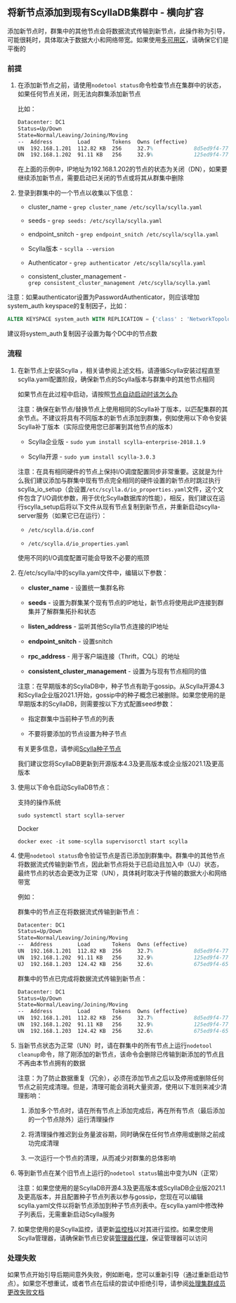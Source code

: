 ## 将新节点添加到现有ScyllaDB集群中 - 横向扩容

添加新节点时，群集中的其他节点会将数据流式传输到新节点，此操作称为引导，可能很耗时，具体取决于数据大小和网络带宽。如果使用[多可用区](https://opensource.docs.scylladb.com/stable/faq.html#faq-best-scenario-node-multi-availability-zone)，请确保它们是平衡的

### 前提

1. 在添加新节点之前，请使用`nodetool status`命令检查节点在集群中的状态，如果任何节点关闭，则无法向群集添加新节点

    比如：

    ```tex
    Datacenter: DC1
    Status=Up/Down
    State=Normal/Leaving/Joining/Moving
    --  Address        Load       Tokens  Owns (effective)                         Host ID         Rack
    UN  192.168.1.201  112.82 KB  256     32.7%             8d5ed9f4-7764-4dbd-bad8-43fddce94b7c   B1
    DN  192.168.1.202  91.11 KB   256     32.9%             125ed9f4-7777-1dbn-mac8-43fddce9123e   B1
    ```

    在上面的示例中，IP地址为192.168.1.202的节点的状态为关闭（DN），如果要继续添加新节点，需要启动已关闭的节点或将其从群集中删除

2. 登录到群集中的一个节点以收集以下信息：

     - cluster_name - `grep cluster_name /etc/scylla/scylla.yaml`

     - seeds - `grep seeds: /etc/scylla/scylla.yaml`

     - endpoint_snitch - `grep endpoint_snitch /etc/scylla/scylla.yaml`

     - Scylla版本 - `scylla --version`

     - Authenticator - `grep authenticator /etc/scylla/scylla.yaml`

     - consistent_cluster_management - `grep consistent_cluster_management /etc/scylla/scylla.yaml`

注意：如果authenticator设置为PasswordAuthenticator，则应该增加system_auth keyspace的复制因子，比如：

```sql
ALTER KEYSPACE system_auth WITH REPLICATION = {'class' : 'NetworkTopologyStrategy', 'dc1' : <new_replication_factor>}
```

建议将system_auth复制因子设置为每个DC中的节点数

### 流程

1. 在新节点上安装Scylla ，相关请参阅上述文档，请遵循Scylla安装过程直至scylla.yaml配置阶段，确保新节点的Scylla版本与群集中的其他节点相同

    如果节点在此过程中启动，请按照[节点自动启动时该怎么办](https://opensource.docs.scylladb.com/stable/operating-scylla/procedures/cluster-management/clear-data.html)

    注意：确保在新节点/替换节点上使用相同的Scylla补丁版本，以匹配集群的其余节点。不建议将具有不同版本的新节点添加到群集，例如使用以下命令安装Scylla补丁版本（实际应使用您已部署到其他节点的版本）

    - Scylla企业版 - `sudo yum install scylla-enterprise-2018.1.9`

    - Scylla开源 - `sudo yum install scylla-3.0.3`


    注意：在具有相同硬件的节点上保持I/O调度配置同步非常重要。这就是为什么我们建议添加与群集中现有节点完全相同的硬件设置的新节点时跳过执行scylla_io_setup（会设置`/etc/scylla.d/io_properties.yaml`文件，这个文件包含了I/O调优参数，用于优化Scylla数据库的性能），相反，我们建议在运行scylla_setup后将以下文件从现有节点复制到新节点，并重新启动scylla-server服务（如果它已在运行）：

    - `/etc/scylla.d/io.conf`

    - `/etc/scylla.d/io_properties.yaml`

    使用不同的I/O调度配置可能会导致不必要的瓶颈

2. 在/etc/scylla/中的scylla.yaml文件中，编辑以下参数：

     - **cluster_name** - 设置统一集群名称

     - **seeds** - 设置为群集某个现有节点的IP地址，新节点将使用此IP连接到群集并了解群集拓扑和状态

     - **listen_address** - 监听其他Scylla节点连接的IP地址

     - **endpoint_snitch** - 设置snitch

     - **rpc_address** - 用于客户端连接（Thrift，CQL）的地址

     - **consistent_cluster_management** - 设置为与现有节点相同的值

    注意：在早期版本的ScyllaDB中，种子节点有助于gossip。从Scylla开源4.3和Scylla企业版2021.1开始，gossip中的种子概念已被删除。如果您使用的是早期版本的ScyllaDB，则需要按以下方式配置seed参数：

    - 指定群集中当前种子节点的列表

    - 不要将要添加的节点设置为种子节点

    有关更多信息，请参阅[Scylla种子节点](https://opensource.docs.scylladb.com/stable/kb/seed-nodes.html)

    我们建议您将ScyllaDB更新到开源版本4.3及更高版本或企业版2021.1及更高版本

3. 使用以下命令启动ScyllaDB节点：

    支持的操作系统

    ```shell
    sudo systemctl start scylla-server
    ```

    Docker

    ```shell
    docker exec -it some-scylla supervisorctl start scylla
    ```

4. 使用`nodetool status`命令验证节点是否已添加到群集中。群集中的其他节点将数据流式传输到新节点，因此新节点将处于已启动且加入中（UJ）状态，最终节点的状态会更改为正常（UN），具体耗时取决于传输的数据大小和网络带宽

    例如：

    群集中的节点正在将数据流式传输到新节点：

    ```tex
    Datacenter: DC1
    Status=Up/Down
    State=Normal/Leaving/Joining/Moving
    --  Address        Load       Tokens  Owns (effective)                         Host ID         Rack
    UN  192.168.1.201  112.82 KB  256     32.7%             8d5ed9f4-7764-4dbd-bad8-43fddce94b7c   B1
    UN  192.168.1.202  91.11 KB   256     32.9%             125ed9f4-7777-1dbn-mac8-43fddce9123e   B1
    UJ  192.168.1.203  124.42 KB  256     32.6%             675ed9f4-6564-6dbd-can8-43fddce952gy   B1
    ```

    群集中的节点已完成将数据流式传输到新节点：

    ```tex
    Datacenter: DC1
    Status=Up/Down
    State=Normal/Leaving/Joining/Moving
    --  Address        Load       Tokens  Owns (effective)                         Host ID         Rack
    UN  192.168.1.201  112.82 KB  256     32.7%             8d5ed9f4-7764-4dbd-bad8-43fddce94b7c   B1
    UN  192.168.1.202  91.11 KB   256     32.9%             125ed9f4-7777-1dbn-mac8-43fddce9123e   B1
    UN  192.168.1.203  124.42 KB  256     32.6%             675ed9f4-6564-6dbd-can8-43fddce952gy   B1
    ```

5. 当新节点状态为正常（UN）时，请在群集中的所有节点上运行`nodetool cleanup`命令，除了刚添加的新节点，该命令会删除已传输到新添加的节点且不再由本节点拥有的数据

    注意：为了防止数据重复（冗余），必须在添加节点之后以及停用或删除任何节点之前完成清理。但是，清理可能会消耗大量资源，使用以下准则来减少清理影响：

    1. 添加多个节点时，请在所有节点上添加完成后，再在所有节点（最后添加的一个节点除外）运行清理操作

    2. 将清理操作推迟到业务量波谷期，同时确保在任何节点停用或删除之前成功完成清理

    3. 一次运行一个节点的清理，从而减少对群集的总体影响

6. 等到新节点在某个旧节点上运行的`nodetool status`输出中变为UN（正常）

    注意：如果您使用的是ScyllaDB开源4.3及更高版本或ScyllaDB企业版2021.1及更高版本，并且配置种子节点列表以参与gossip，您现在可以编辑scylla.yaml文件以将新节点添加到种子节点列表中。在scylla.yaml中修改种子列表后，无需重新启动Scylla服务

7. 如果您使用的是Scylla监控，请更新[监控栈](https://monitoring.docs.scylladb.com/stable/install/monitoring_stack.html#configure-scylla-nodes-from-files)以对其进行监控。如果您使用Scylla管理器，请确保新节点已安装[管理器代理](https://manager.docs.scylladb.com/stable/install-scylla-manager-agent.html)，保证管理器可以访问

### 处理失败

如果节点开始引导后期间意外失败，例如断电，您可以重新引导（通过重新启动节点）。如果您不想重试，或者节点在后续的尝试中拒绝引导，请参阅[处理集群成员更改失败文档](https://opensource.docs.scylladb.com/stable/operating-scylla/procedures/cluster-management/handling-membership-change-failures.html)
